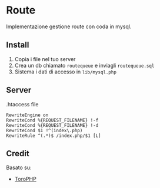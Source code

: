 # Route

Implementazione gestione route con coda in mysql.

## Install

1. Copia i file nel tuo server
2. Crea un db chiamato `routequeue` e inviagli `routequeue.sql` 
4. Sistema i dati di accesso in `lib/mysql.php`

## Server

.htaccess file  

```apacheconf
RewriteEngine on
RewriteCond %{REQUEST_FILENAME} !-f
RewriteCond %{REQUEST_FILENAME} !-d
RewriteCond $1 !^(index\.php)
RewriteRule ^(.*)$ /index.php/$1 [L]
```

## Credit
  
Basato su:
- [ToroPHP](https://github.com/anandkunal/ToroPHP)
